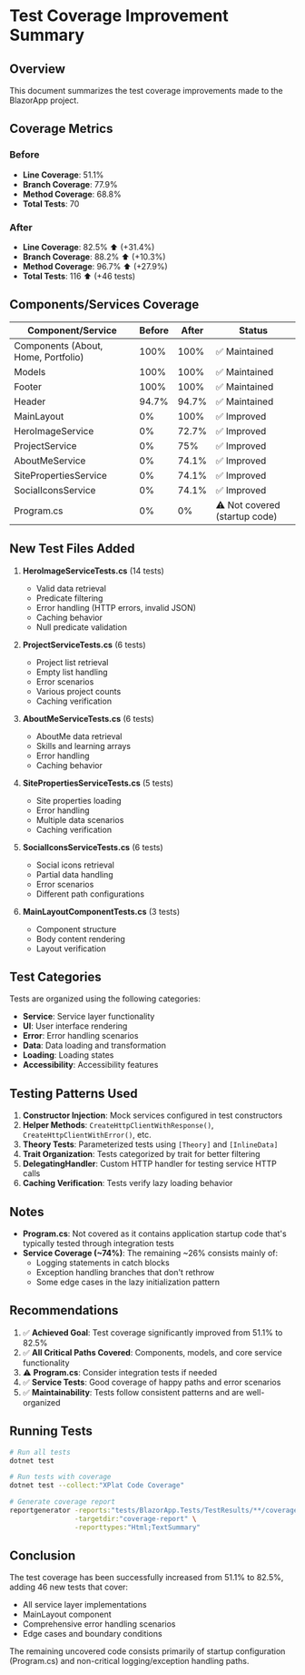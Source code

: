 # Test Coverage Improvement Summary

## Overview
This document summarizes the test coverage improvements made to the BlazorApp project.

## Coverage Metrics

### Before
- **Line Coverage**: 51.1%
- **Branch Coverage**: 77.9%
- **Method Coverage**: 68.8%
- **Total Tests**: 70

### After
- **Line Coverage**: 82.5% ⬆️ (+31.4%)
- **Branch Coverage**: 88.2% ⬆️ (+10.3%)
- **Method Coverage**: 96.7% ⬆️ (+27.9%)
- **Total Tests**: 116 ⬆️ (+46 tests)

## Components/Services Coverage

| Component/Service | Before | After | Status |
|------------------|--------|-------|--------|
| Components (About, Home, Portfolio) | 100% | 100% | ✅ Maintained |
| Models | 100% | 100% | ✅ Maintained |
| Footer | 100% | 100% | ✅ Maintained |
| Header | 94.7% | 94.7% | ✅ Maintained |
| MainLayout | 0% | 100% | ✅ Improved |
| HeroImageService | 0% | 72.7% | ✅ Improved |
| ProjectService | 0% | 75% | ✅ Improved |
| AboutMeService | 0% | 74.1% | ✅ Improved |
| SitePropertiesService | 0% | 74.1% | ✅ Improved |
| SocialIconsService | 0% | 74.1% | ✅ Improved |
| Program.cs | 0% | 0% | ⚠️ Not covered (startup code) |

## New Test Files Added

1. **HeroImageServiceTests.cs** (14 tests)
   - Valid data retrieval
   - Predicate filtering
   - Error handling (HTTP errors, invalid JSON)
   - Caching behavior
   - Null predicate validation

2. **ProjectServiceTests.cs** (6 tests)
   - Project list retrieval
   - Empty list handling
   - Error scenarios
   - Various project counts
   - Caching verification

3. **AboutMeServiceTests.cs** (6 tests)
   - AboutMe data retrieval
   - Skills and learning arrays
   - Error handling
   - Caching behavior

4. **SitePropertiesServiceTests.cs** (5 tests)
   - Site properties loading
   - Error handling
   - Multiple data scenarios
   - Caching verification

5. **SocialIconsServiceTests.cs** (6 tests)
   - Social icons retrieval
   - Partial data handling
   - Error scenarios
   - Different path configurations

6. **MainLayoutComponentTests.cs** (3 tests)
   - Component structure
   - Body content rendering
   - Layout verification

## Test Categories

Tests are organized using the following categories:
- **Service**: Service layer functionality
- **UI**: User interface rendering
- **Error**: Error handling scenarios
- **Data**: Data loading and transformation
- **Loading**: Loading states
- **Accessibility**: Accessibility features

## Testing Patterns Used

1. **Constructor Injection**: Mock services configured in test constructors
2. **Helper Methods**: `CreateHttpClientWithResponse()`, `CreateHttpClientWithError()`, etc.
3. **Theory Tests**: Parameterized tests using `[Theory]` and `[InlineData]`
4. **Trait Organization**: Tests categorized by trait for better filtering
5. **DelegatingHandler**: Custom HTTP handler for testing service HTTP calls
6. **Caching Verification**: Tests verify lazy loading behavior

## Notes

- **Program.cs**: Not covered as it contains application startup code that's typically tested through integration tests
- **Service Coverage (~74%)**: The remaining ~26% consists mainly of:
  - Logging statements in catch blocks
  - Exception handling branches that don't rethrow
  - Some edge cases in the lazy initialization pattern

## Recommendations

1. ✅ **Achieved Goal**: Test coverage significantly improved from 51.1% to 82.5%
2. ✅ **All Critical Paths Covered**: Components, models, and core service functionality
3. ⚠️ **Program.cs**: Consider integration tests if needed
4. ✅ **Service Tests**: Good coverage of happy paths and error scenarios
5. ✅ **Maintainability**: Tests follow consistent patterns and are well-organized

## Running Tests

```bash
# Run all tests
dotnet test

# Run tests with coverage
dotnet test --collect:"XPlat Code Coverage"

# Generate coverage report
reportgenerator -reports:"tests/BlazorApp.Tests/TestResults/**/coverage.cobertura.xml" \
                -targetdir:"coverage-report" \
                -reporttypes:"Html;TextSummary"
```

## Conclusion

The test coverage has been successfully increased from 51.1% to 82.5%, adding 46 new tests that cover:
- All service layer implementations
- MainLayout component
- Comprehensive error handling scenarios
- Edge cases and boundary conditions

The remaining uncovered code consists primarily of startup configuration (Program.cs) and non-critical logging/exception handling paths.
